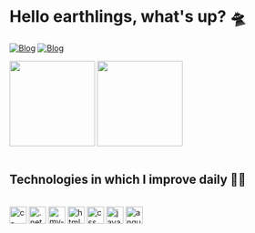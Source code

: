 # Hello earthlings, what's up? 🛸

[![Blog](https://img.shields.io/badge/LinkedIn-0077B5?style=for-the-badge&logo=linkedin&logoColor=white)](https://www.linkedin.com/in/vitor-bahir/)
[![Blog](https://img.shields.io/badge/Instagram-E4405F?style=for-the-badge&logo=instagram&logoColor=white)](htpps://www.instagram.com/vbahir/)


<picture>
<source 
  srcset="https://github-readme-stats.vercel.app/api?username=vitorbahir&show_icons=true&theme=tokyonight&hide=contribs,prs"
  media="(prefers-color-scheme: tokyonight)"
/>
<source
  srcset="https://github-readme-stats.vercel.app/api?username=vitorbahir&show_icons=true&theme=tokyonight"
  media="(prefers-color-scheme: tokyonight), (prefers-color-scheme: tokyonight)"
/>
<img height="150px" align="center" src="https://github-readme-stats.vercel.app/api?username=vitorbahir&show_icons=true&theme=tokyonight&hide=contribs,prs" />
</picture>

<picture>
<source 
  srcset="https://github-readme-stats.vercel.app/api?username=vitorbahir&show_icons=true&theme=tokyonight&hide=contribs,prs"
  media="(prefers-color-scheme: tokyonight)"
/>
<source
  srcset="https://github-readme-stats.vercel.app/api?username=vitorbahir&show_icons=true&theme=tokyonight"
  media="(prefers-color-scheme: tokyonight), (prefers-color-scheme: tokyonight)"
/>
<img height="150px" align="center" src="https://github-readme-stats.vercel.app/api/top-langs/?username=vitorbahir&layout=compact&theme=tokyonight" />
</picture>

</br>
</br>

## Technologies in which I improve daily 🐱‍💻

<div style ="display: inline_block"> <br/>
    <img height="30" align="center" alt="c-sharp" src="https://img.shields.io/badge/C%23-239120?style=for-the-badge&logo=c-sharp&logoColor=white"/>
    <img height="30" align="center" alt=".net" src="https://img.shields.io/badge/.NET-5C2D91?style=for-the-badge&logo=.net&logoColor=white"/>
    <img height="30" align="center" alt="my-sql" src="https://img.shields.io/badge/MySQL-00000F?style=for-the-badge&logo=mysql&logoColor=white"/>
    <img height="30" align="center" alt="html5" src="https://img.shields.io/badge/HTML5-E34F26?style=for-the-badge&logo=html5&logoColor=white"/>
    <img height="30" align="center" alt="css" src="https://img.shields.io/badge/CSS-239120?&style=for-the-badge&logo=css3&logoColor=white"/>
    <img height="30" align="center" alt="javascript" src="https://img.shields.io/badge/JavaScript-F7DF1E?style=for-the-badge&logo=javascript&logoColor=black"/>
    <img height="30" align="center" alt="angular" src="https://img.shields.io/badge/Angular-DD0031?style=for-the-badge&logo=angular&logoColor=white"/>
</div>    
